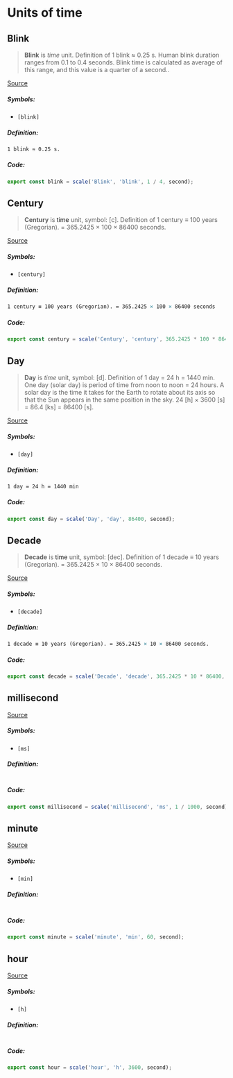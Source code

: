 Units of time
===

Blink
---

> **Blink** is  _time_ unit. Definition of 1 blink ≈ 0.25 s. Human blink duration ranges from 0.1 to 0.4 seconds. Blink time is calculated as average of this range, and this value is a quarter of a second..

[Source](http://conversion.org/time/blink/) 

##### Symbols:
- ```[blink]```

##### Definition:
```LaTex
1 blink ≈ 0.25 s.
```

##### Code:
```ts
export const blink = scale('Blink', 'blink', 1 / 4, second);
```




Century
---

> **Century** is  <a>time</a> unit, symbol: [c]. Definition of 1 century ≡ 100 years (Gregorian). = 365.2425 × 100 × 86400 seconds.

[Source](http://conversion.org/time/century/) 

##### Symbols:
- ```[century]```

##### Definition:
```LaTex
1 century ≡ 100 years (Gregorian). = 365.2425 × 100 × 86400 seconds
```

##### Code:
```ts
export const century = scale('Century', 'century', 365.2425 * 100 * 86400, second);
```




Day
---

> **Day** is  _time_ unit, symbol: [d]. Definition of 1 day = 24 h = 1440 min. One day (solar day) is period of time from noon to noon = 24 hours. A solar day is the time it takes for the Earth to rotate about its axis so that the Sun appears in the same position in the sky. 24 [h] × 3600 [s] = 86.4 [ks] = 86400 [s].

[Source](http://conversion.org/time/day/) 

##### Symbols:
- ```[day]```

##### Definition:
```LaTex
1 day = 24 h = 1440 min
```

##### Code:
```ts
export const day = scale('Day', 'day', 86400, second);
```




Decade
---

> **Decade** is  <a>time</a> unit, symbol: [dec]. Definition of 1 decade ≡ 10 years (Gregorian). = 365.2425 × 10 × 86400 seconds.

[Source](http://conversion.org/time/decade/) 

##### Symbols:
- ```[decade]```

##### Definition:
```LaTex
1 decade ≡ 10 years (Gregorian). = 365.2425 × 10 × 86400 seconds.
```

##### Code:
```ts
export const decade = scale('Decade', 'decade', 365.2425 * 10 * 86400, second);
```




millisecond
---

> 

[Source](null) 

##### Symbols:
- ```[ms]```

##### Definition:
```LaTex

```

##### Code:
```ts
export const millisecond = scale('millisecond', 'ms', 1 / 1000, second);
```




minute
---

> 

[Source](null) 

##### Symbols:
- ```[min]```

##### Definition:
```LaTex

```

##### Code:
```ts
export const minute = scale('minute', 'min', 60, second);
```




hour
---

> 

[Source](null) 

##### Symbols:
- ```[h]```

##### Definition:
```LaTex

```

##### Code:
```ts
export const hour = scale('hour', 'h', 3600, second);
```


